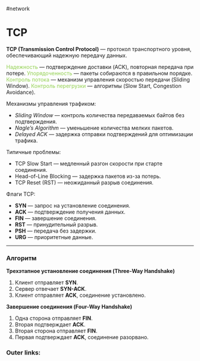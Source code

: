 #network
# TCP

**TCP (Transmission Control Protocol)** — протокол транспортного уровня, обеспечивающий надежную передачу данных.

<font color="#92d050">Надежность</font> — подтверждение доставки (ACK), повторная передача при потере.
<font color="#92d050">Упорядоченность</font> — пакеты собираются в правильном порядке.
<font color="#92d050">Контроль потока</font> — механизм управления скоростью передачи (Sliding Window).
<font color="#92d050">Контроль перегрузки</font> — алгоритмы (Slow Start, Congestion Avoidance).

Механизмы управления трафиком:
- *Sliding Window* — контроль количества передаваемых байтов без подтверждения.
- *Nagle’s Algorithm* — уменьшение количества мелких пакетов.
- *Delayed ACK* — задержка отправки подтверждений для оптимизации трафика.

Типичные проблемы:
- TCP Slow Start — медленный разгон скорости при старте соединения.
- Head-of-Line Blocking — задержка пакетов из-за потерь.
- TCP Reset (RST) — неожиданный разрыв соединения.

Флаги TCP:
- **SYN** — запрос на установление соединения.
- **ACK** — подтверждение получения данных.
- **FIN** — завершение соединения.
- **RST** — принудительный разрыв.
- **PSH** — передача без задержки.
- **URG** — приоритетные данные.
---
### Алгоритм

**Трехэтапное установление соединения (Three-Way Handshake)**
1. Клиент отправляет **SYN**.
2. Сервер отвечает **SYN-ACK**.
3. Клиент отправляет **ACK**, соединение установлено.

**Завершение соединения (Four-Way Handshake)**
1. Одна сторона отправляет **FIN**.
2. Вторая подтверждает **ACK**.
3. Вторая сторона отправляет **FIN**.
4. Первая подтверждает **ACK**, соединение разорвано.

### Outer links:


